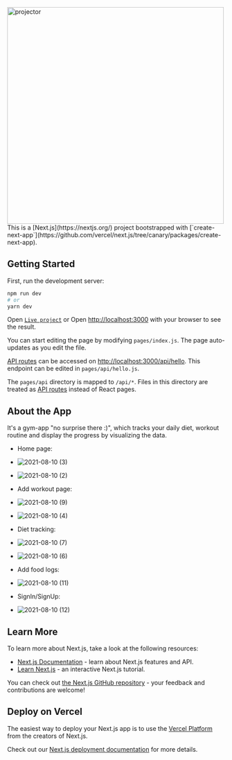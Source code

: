 
<img alt="projector"  src="https://media.giphy.com/media/jVaGKLwr5LSWkP6lVF/giphy.gif" height="500px" >
This is a [Next.js](https://nextjs.org/) project bootstrapped with [`create-next-app`](https://github.com/vercel/next.js/tree/canary/packages/create-next-app).

## Getting Started

First, run the development server:

```bash
npm run dev
# or
yarn dev
```
Open [`Live project`](https://gymapp-ten.vercel.app/signup) or
Open [http://localhost:3000](http://localhost:3000) with your browser to see the result.

You can start editing the page by modifying `pages/index.js`. The page auto-updates as you edit the file.

[API routes](https://nextjs.org/docs/api-routes/introduction) can be accessed on [http://localhost:3000/api/hello](http://localhost:3000/api/hello). This endpoint can be edited in `pages/api/hello.js`.

The `pages/api` directory is mapped to `/api/*`. Files in this directory are treated as [API routes](https://nextjs.org/docs/api-routes/introduction) instead of React pages.

## About the App

It's a gym-app "no surprise there :)", which tracks your daily diet, workout routine and display the progress by visualizing the data.

- Home page:
- ![2021-08-10 (3)](https://user-images.githubusercontent.com/43853848/128888714-f2a19aae-fbf0-4b76-9961-345e1b323b6a.png) 
- ![2021-08-10 (2)](https://user-images.githubusercontent.com/43853848/128889000-cc8fbe7e-01e1-4893-b352-3055ebbac4bd.png)

- Add workout page:
- ![2021-08-10 (9)](https://user-images.githubusercontent.com/43853848/128889159-fa9c5f5c-1a74-4440-a578-17c194bef18e.png)
- ![2021-08-10 (4)](https://user-images.githubusercontent.com/43853848/128889198-c03d6309-ed8d-4a39-aff7-9eb792d5e232.png)

- Diet tracking:
- ![2021-08-10 (7)](https://user-images.githubusercontent.com/43853848/128889472-1a9ca9d9-005d-4bf4-9bb3-415fd224e852.png)
- ![2021-08-10 (6)](https://user-images.githubusercontent.com/43853848/128889540-c3175d24-89dc-49d7-ab36-ae4afe1a75f7.png)

- Add food logs:
- ![2021-08-10 (11)](https://user-images.githubusercontent.com/43853848/128889734-3c6ec72c-d969-4e7d-a568-49db68471be6.png)

- SignIn/SignUp:
- ![2021-08-10 (12)](https://user-images.githubusercontent.com/43853848/128890147-5733b43c-5881-4b11-90c5-31c9895d0d20.png)


## Learn More

To learn more about Next.js, take a look at the following resources:

- [Next.js Documentation](https://nextjs.org/docs) - learn about Next.js features and API.
- [Learn Next.js](https://nextjs.org/learn) - an interactive Next.js tutorial.

You can check out [the Next.js GitHub repository](https://github.com/vercel/next.js/) - your feedback and contributions are welcome!

## Deploy on Vercel

The easiest way to deploy your Next.js app is to use the [Vercel Platform](https://vercel.com/new?utm_medium=default-template&filter=next.js&utm_source=create-next-app&utm_campaign=create-next-app-readme) from the creators of Next.js.

Check out our [Next.js deployment documentation](https://nextjs.org/docs/deployment) for more details.
